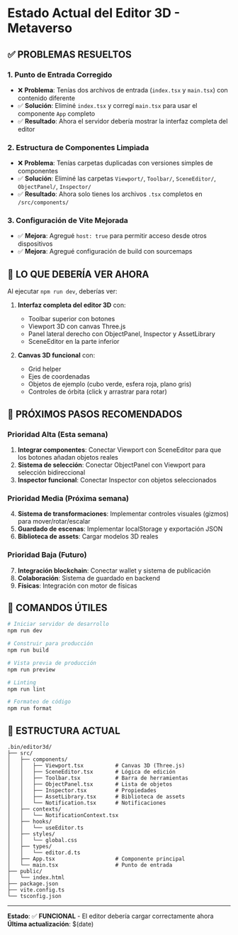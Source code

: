 # Estado Actual del Editor 3D - Metaverso

## ✅ **PROBLEMAS RESUELTOS**

### 1. **Punto de Entrada Corregido**
- ❌ **Problema**: Tenías dos archivos de entrada (`index.tsx` y `main.tsx`) con contenido diferente
- ✅ **Solución**: Eliminé `index.tsx` y corregí `main.tsx` para usar el componente `App` completo
- ✅ **Resultado**: Ahora el servidor debería mostrar la interfaz completa del editor

### 2. **Estructura de Componentes Limpiada**
- ❌ **Problema**: Tenías carpetas duplicadas con versiones simples de componentes
- ✅ **Solución**: Eliminé las carpetas `Viewport/`, `Toolbar/`, `SceneEditor/`, `ObjectPanel/`, `Inspector/`
- ✅ **Resultado**: Ahora solo tienes los archivos `.tsx` completos en `/src/components/`

### 3. **Configuración de Vite Mejorada**
- ✅ **Mejora**: Agregué `host: true` para permitir acceso desde otros dispositivos
- ✅ **Mejora**: Agregué configuración de build con sourcemaps

## 🎯 **LO QUE DEBERÍA VER AHORA**

Al ejecutar `npm run dev`, deberías ver:

1. **Interfaz completa del editor 3D** con:
   - Toolbar superior con botones
   - Viewport 3D con canvas Three.js
   - Panel lateral derecho con ObjectPanel, Inspector y AssetLibrary
   - SceneEditor en la parte inferior

2. **Canvas 3D funcional** con:
   - Grid helper
   - Ejes de coordenadas
   - Objetos de ejemplo (cubo verde, esfera roja, plano gris)
   - Controles de órbita (click y arrastrar para rotar)

## 🚀 **PRÓXIMOS PASOS RECOMENDADOS**

### **Prioridad Alta (Esta semana)**
1. **Integrar componentes**: Conectar Viewport con SceneEditor para que los botones añadan objetos reales
2. **Sistema de selección**: Conectar ObjectPanel con Viewport para selección bidireccional
3. **Inspector funcional**: Conectar Inspector con objetos seleccionados

### **Prioridad Media (Próxima semana)**
4. **Sistema de transformaciones**: Implementar controles visuales (gizmos) para mover/rotar/escalar
5. **Guardado de escenas**: Implementar localStorage y exportación JSON
6. **Biblioteca de assets**: Cargar modelos 3D reales

### **Prioridad Baja (Futuro)**
7. **Integración blockchain**: Conectar wallet y sistema de publicación
8. **Colaboración**: Sistema de guardado en backend
9. **Físicas**: Integración con motor de físicas

## 🔧 **COMANDOS ÚTILES**

```bash
# Iniciar servidor de desarrollo
npm run dev

# Construir para producción
npm run build

# Vista previa de producción
npm run preview

# Linting
npm run lint

# Formateo de código
npm run format
```

## 📁 **ESTRUCTURA ACTUAL**

```
.bin/editor3d/
├── src/
│   ├── components/
│   │   ├── Viewport.tsx          # Canvas 3D (Three.js)
│   │   ├── SceneEditor.tsx       # Lógica de edición
│   │   ├── Toolbar.tsx           # Barra de herramientas
│   │   ├── ObjectPanel.tsx       # Lista de objetos
│   │   ├── Inspector.tsx         # Propiedades
│   │   ├── AssetLibrary.tsx      # Biblioteca de assets
│   │   └── Notification.tsx      # Notificaciones
│   ├── contexts/
│   │   └── NotificationContext.tsx
│   ├── hooks/
│   │   └── useEditor.ts
│   ├── styles/
│   │   └── global.css
│   ├── types/
│   │   └── editor.d.ts
│   ├── App.tsx                   # Componente principal
│   └── main.tsx                  # Punto de entrada
├── public/
│   └── index.html
├── package.json
├── vite.config.ts
└── tsconfig.json
```

---

**Estado**: ✅ **FUNCIONAL** - El editor debería cargar correctamente ahora
**Última actualización**: $(date) 